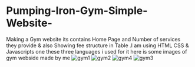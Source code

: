 # Pumping-Iron-Gym-Simple-Website-
Making a Gym website its contains Home Page and Number of  services they provide &amp; also Showing fee structure in Table .I  am using HTML CSS &amp; Javascripts one these three languages i used for it
here is some images of gym webside made by me 
![gym1](https://github.com/user-attachments/assets/adf1f82e-41a1-450f-8277-cd80abc300a5)
![gym2](https://github.com/user-attachments/assets/37ad41e0-7f52-4cc5-aad1-aa7209c5270d)
![gym4](https://github.com/user-attachments/assets/1c9781d5-a902-4145-bec7-e4153581d4d8)
![gym3](https://github.com/user-attachments/assets/82d9f009-b47d-4256-9299-ec01549181d9)
